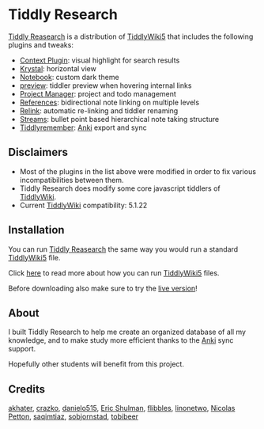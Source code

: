 # Tiddly Research
[Tiddly Reasearch](https://kebifurai.github.io/TiddlyResearch) is a distribution of [TiddlyWiki5](https://tiddlywiki.com/) that includes the following plugins and tweaks:

* [Context Plugin](http://contextplugin.tiddlyspot.com): visual highlight for search results
* [Krystal](https://github.com/crazko/krystal): horizontal view
* [Notebook](https://nicolas.petton.fr/tw/project-manager.html): custom dark theme
* [preview](http://tobibeer.github.io/tw5-plugins/#Plugins): tiddler preview when hovering internal links
* [Project Manager](https://nicolas.petton.fr/tw/project-manager.html): project and todo management
* [References](https://kebifurai.github.io/TiddlyResearch/#%24%3A%2Fplugins%2Fkebi%2Ftiddlyresearch-references): bidirectional note linking on multiple levels
* [Relink](https://github.com/flibbles/tw5-relink): automatic re-linking and tiddler renaming
* [Streams](https://saqimtiaz.github.io/sq-tw/streams.html): bullet point based hierarchical note taking structure
* [Tiddlyremember](https://sobjornstad.github.io/TiddlyRemember/): [Anki](https://apps.ankiweb.net/) export and sync

## Disclaimers
* Most of the plugins in the list above were modified in order to fix various incompatibilities between them.
* Tiddly Research does modify some core javascript tiddlers of [TiddlyWiki](https://tiddlywiki.com/).
* Current [TiddlyWiki](https://tiddlywiki.com/) compatibility: 5.1.22

## Installation
You can run [Tiddly Reasearch](https://kebifurai.github.io/TiddlyResearch) the same way you would run a standard [TiddlyWiki5](https://tiddlywiki.com/) file.

Click [here](https://tiddlywiki.com/#GettingStarted) to read more about how you can run [TiddlyWiki5](https://tiddlywiki.com/) files.

Before downloading also make sure to try the [live version](https://kebifurai.github.io/TiddlyResearch)!

## About
I built Tiddly Research to help me create an organized database of all my knowledge, and to make study more efficient thanks to the [Anki](https://apps.ankiweb.net/) sync support.

Hopefully other students will benefit from this project.

## Credits

[akhater](https://akhater.github.io/drift/), [crazko](https://github.com/crazko/krystal), [danielo515](http://contextplugin.tiddlyspot.com), [Eric Shulman](http://tiddlytools.com/timer.html), [flibbles](https://github.com/flibbles/tw5-relink), [linonetwo](https://onetwo.ren/wiki/#:Index), [Nicolas Petton](https://nicolas.petton.fr/tw/project-manager.html), [saqimtiaz](https://saqimtiaz.github.io/sq-tw/streams.html), [sobjornstad](https://sobjornstad.github.io/TiddlyRemember/), [tobibeer](http://tobibeer.github.io/tw5-plugins/#Plugins)
